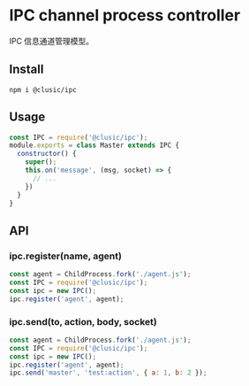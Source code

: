 # IPC channel process controller

IPC 信息通道管理模型。

## Install

```shell
npm i @clusic/ipc
```

## Usage

```javascript
const IPC = require('@clusic/ipc');
module.exports = class Master extends IPC {
  constructor() {
    super();
    this.on('message', (msg, socket) => {
      // ...
    })
  }
}
```

## API

### ipc.register(name, agent)

```javascript
const agent = ChildProcess.fork('./agent.js');
const IPC = require('@clusic/ipc');
const ipc = new IPC();
ipc.register('agent', agent);
```

### ipc.send(to, action, body, socket)

```javascript
const agent = ChildProcess.fork('./agent.js');
const IPC = require('@clusic/ipc');
const ipc = new IPC();
ipc.register('agent', agent);
ipc.send('master', 'test:action', { a: 1, b: 2 });
```